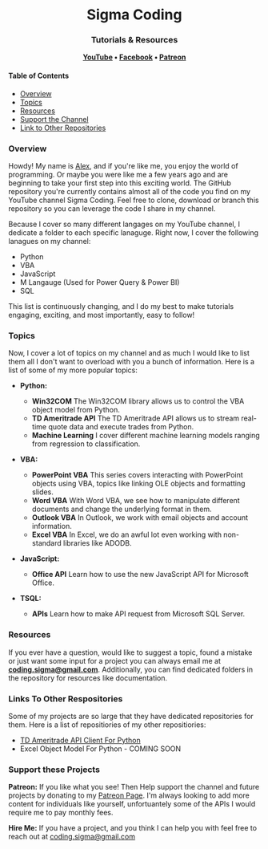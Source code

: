 <h1 align="center">
	Sigma Coding
</h1>

<h3 align="center">
	Tutorials & Resources
</h3>

<p align="center">
	<strong>
		<a href="https://www.youtube.com/c/SigmaCoding">YouTube</a>
		•
		<a href="https://www.facebook.com/codingsigma">Facebook</a>
		•
		<a href="https://www.patreon.com/sigmacoding">Patreon</a>
	</strong>
</p>

#### Table of Contents

*   [Overview](#overview)
*   [Topics](#topics)
*   [Resources](#resources)
*   [Support the Channel](#support-the-channel)
*   [Link to Other Repositories](#link-to-other-repositories)

### Overview

Howdy! My name is [Alex](https://www.linkedin.com/in/alex-reed/), and if you're like me, you enjoy the world of programming. Or maybe you were like me a few years ago and are beginning to take your first step into this exciting world. The GitHub repository you're currently contains almost all of the code you find on my YouTube channel Sigma Coding. Feel free to clone, download or branch this repository so you can leverage the code I share in my channel.

Because I cover so many different langages on my YouTube channel, I dedicate a folder to each specific lanaguge. Right now, I cover the following lanagues on my channel:

* Python
* VBA
* JavaScript
* M Langauge (Used for Power Query & Power BI)
* SQL

This list is continuously changing, and I do my best to make tutorials engaging, exciting, and most importantly, easy to follow!

### Topics

Now, I cover a lot of topics on my channel and as much I would like to list them all I don't want to overload with you a bunch of information. Here is a list of some of my more popular topics:

* **Python:**
	* **Win32COM** The Win32COM library allows us to control the VBA object model from Python.
	* **TD Ameritrade API** The TD Ameritrade API allows us to stream real-time quote data and execute trades from Python.
	* **Machine Learning** I cover different machine learning models ranging from regression to classification.

* **VBA:**
	* **PowerPoint VBA** This series covers interacting with PowerPoint objects using VBA, topics like linking OLE objects and formatting slides.
	* **Word VBA** With Word VBA, we see how to manipulate different documents and change the underlying format in them.
	* **Outlook VBA** In Outlook, we work with email objects and account information.
	* **Excel VBA** In Excel, we do an awful lot even working with non-standard libraries like ADODB.

* **JavaScript:**
	* **Office API** Learn how to use the new JavaScript API for Microsoft Office.

* **TSQL:**
	* **APIs** Learn how to make API request from Microsoft SQL Server.

### Resources

If you ever have a question, would like to suggest a topic, found a mistake or just want some input for a project you can always email me at **coding.sigma@gmail.com**. Additionally, you can find dedicated folders in the repository for resources like documentation.

### Links To Other Respositories

Some of my projects are so large that they have dedicated repositories for them. Here is a list of repositiories of my other repositiories:

* [TD Ameritrade API Client For Python](https://github.com/areed1192/td-ameritrade-python-api)
* Excel Object Model For Python - COMING SOON

### Support these Projects

**Patreon:**
If you like what you see! Then Help support the channel and future projects by donating to my [Patreon Page](https://www.patreon.com/sigmacoding). I'm always looking to add more content for individuals like yourself, unfortuantely some of the APIs I would require me to pay monthly fees.

**Hire Me:**
If you have a project, and you think I can help you with feel free to reach out at coding.sigma@gmail.com
